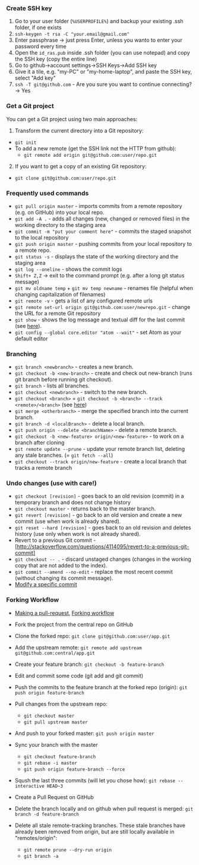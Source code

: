 ### Create SSH key

1. Go to your user folder (`%USERPROFILE%`) and backup your existing .ssh folder, if one exists
2. `ssh-keygen -t rsa -C "your.email@gmail.com"`
3. Enter passphrase -> just press Enter, unless you wanto to enter your password every time
4. Open the `id_ras.pub` inside .ssh folder (you can use notepad) and copy the SSH key (copy the entire line)
5. Go to github->account settings->SSH Keys->Add SSH key
6. Give it a tile, e.g. "my-PC" or "my-home-laptop", and paste the SSH key, select "Add key"
7. `ssh -T git@github.com` - Are you sure you want to continue connecting? -> Yes

### Get a Git project

You can get a Git project using two main approaches:

1. Transform the current directory into a Git repository:
 * `git init`
 * To add a new remote (get the SSH link not the HTTP from github): 
   * `git remote add origin git@github.com:user/repo.git`
2. If you want to get a copy of an existing Git repository:
 * `git clone git@github.com:user/repo.git`

### Frequently used commands

* `git pull origin master` - imports commits from a remote repository (e.g. on GitHub) into your local repo.
* `git add -A .` - adds all changes (new, changed or removed files) in the working directory to the staging area
* `git commit -m "put your comment here"` - commits the staged snapshot to the local repository
* `git push origin master` - pushing commits from your local repository to a remote repo.
* `git status -s` - displays the state of the working directory and the staging area
* `git log --oneline` - shows the commit logs
* `Shift+ Z,Z` -> exit to the command prompt (e.g. after a long git status message)
* `git mv oldname temp` + `git mv temp newname` - renames file (helpful when changing capitalization of filenames)
* `git remote -v` - gets a list of any configured remote urls
* `git remote set-url origin git@github.com:user/newrepo.git` - change the URL for a remote Git repository
* `git show` - shows the log message and textual diff for the last commit (see [here](http://git-scm.com/docs/git-show)).
* `git config --global core.editor "atom --wait"` - set Atom as your default editor

### Branching

* `git branch <newbranch>` - creates a new branch.
* `git checkout -b <new-branch>` - create and check out new-branch (runs git branch before running git checkout).
* `git branch` - lists all branches.
* `git checkout <newbranch>` - switch to the new branch.
* `git checkout <branch>` = `git checkout -b <branch> --track <remote>/<branch>` (see [here](http://git-scm.com/docs/git-checkout))
* `git merge <otherbranch>` - merge the specified branch into the current branch.
* `git branch -d <localBranch>` - delete a local branch.
* `git push origin --delete <branchName>` - delete a remote branch.
* `git checkout -b <new-feature> origin/<new-feature>` - to work on a <new-feature> branch after cloning
* `git remote update --prune` - update your remote branch list, deleting any stale branches. (= `git fetch --all`)
* `git checkout --track origin/new-feature` - create a local branch that tracks a remote branch

### Undo changes (use with care!)

* `git checkout [revision]` - goes back to an old revision (commit) in a temporary branch and does not change history
* `git checkout master` - returns back to the master branch.
* `git revert [revision]` - go back to an old version and create a new commit (use when work is already shared).
* `git reset --hard [revision]` - goes back to an old revision and deletes history (use only when work is not already shared).
* Revert to a previous Git commit - [http://stackoverflow.com/questions/4114095/revert-to-a-previous-git-commit]
* `git checkout -- .` - discard unstaged changes (changes in the working copy that are not added to the index).
* `git commit --amend --no-edit` - replace the most recent commit (without changing its commit message).
* [Modify a specific commit](http://stackoverflow.com/questions/1186535/how-to-modify-a-specified-commit)

### Forking Workflow
- [Making a pull-request](https://www.atlassian.com/git/tutorials/making-a-pull-request/example), [Forking workflow](https://www.atlassian.com/git/tutorials/comparing-workflows/forking-workflow)

- Fork the project from the central repo on GitHub
- Clone the forked repo: `git clone git@github.com:user/app.git`
- Add the upstream remote: `git remote add upstream git@github.com:central/app.git`

- Create your feature branch: `git checkout -b feature-branch`
- Edit and commit some code (git add and git commit)
- Push the commits to the feature branch at the forked repo (origin):
`git push origin feature-branch`

- Pull changes from the upstream repo:
  * `git checkout master`
  * `git pull upstream master`
- And push to your forked master: `git push origin master`

- Sync your branch with the master
  * `git checkout feature-branch`
  * `git rebase -i master`
  * `git push origin feature-branch --force`

- Sqush the last three commits (will let you chose how): `git rebase --interactive HEAD~3`

- Create a Pull Request on GitHub
- Delete the branch locally and on github when pull request is merged: `git branch -d feature-branch`
- Delete all stale remote-tracking branches. These stale branches have already been removed from origin, but are still locally available in "remotes/origin": 
  * `git remote prune --dry-run origin`
  * `git branch -a`
